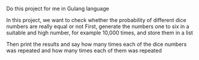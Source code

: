 
Do this project for me in Gulang language

In this project, we want to check whether the probability of different dice numbers are really equal or not
First, generate the numbers one to six in a suitable and high number, for example 10,000 times, and store them in a list

Then print the results and say how many times each of the dice numbers was repeated and how many times each of them was repeated